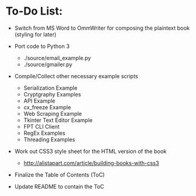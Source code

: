 # To-Do List:

* Switch from MS Word to OmmWriter for
  composing the plaintext book (styling 
  for later)

* Port code to Python 3
    - ./source/email_example.py
    - ./source/gmailer.py

* Compile/Collect other necessary example
  scripts
    - Serialization Example
    - Cryptgraphy Examples
    - API Example
    - cx_freeze Example
    - Web Scraping Example
    - Tkinter Text Editor Example
    - FPT CLI Client
    - RegEx Examples
    - Threading Examples

* Work out CSS3 style sheet for the HTML 
  version of the book
    - http://alistapart.com/article/building-books-with-css3

* Finalize the Table of Contents (ToC)

* Update README to contain the ToC
